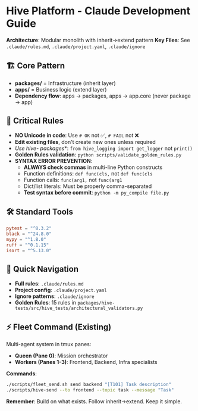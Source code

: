 # Hive Platform - Claude Development Guide

**Architecture**: Modular monolith with inherit→extend pattern
**Key Files**: See `.claude/rules.md`, `.claude/project.yaml`, `.claude/ignore`

## 🏗️ Core Pattern

- **packages/** = Infrastructure (inherit layer)
- **apps/** = Business logic (extend layer)
- **Dependency flow**: apps → packages, apps → app.core (never package → app)

## 🚫 Critical Rules

- **NO Unicode in code**: Use `# OK` not ✅, `# FAIL` not ❌
- **Edit existing files**, don't create new ones unless required
- **Use hive-* packages**: `from hive_logging import get_logger` not `print()`
- **Golden Rules validation**: `python scripts/validate_golden_rules.py`
- **SYNTAX ERROR PREVENTION**:
  - **ALWAYS check commas** in multi-line Python constructs
  - Function definitions: `def func(cls,` not `def func(cls`
  - Function calls: `func(arg1,` not `func(arg1`
  - Dict/list literals: Must be properly comma-separated
  - **Test syntax before commit**: `python -m py_compile file.py`

## 🛠️ Standard Tools

```toml
pytest = "^8.3.2"
black = "^24.8.0"
mypy = "^1.8.0"
ruff = "^0.1.15"
isort = "^5.13.0"
```

## 📂 Quick Navigation

- **Full rules**: `.claude/rules.md`
- **Project config**: `.claude/project.yaml`
- **Ignore patterns**: `.claude/ignore`
- **Golden Rules**: 15 rules in `packages/hive-tests/src/hive_tests/architectural_validators.py`

## ⚡ Fleet Command (Existing)

Multi-agent system in tmux panes:
- **Queen (Pane 0)**: Mission orchestrator
- **Workers (Panes 1-3)**: Frontend, Backend, Infra specialists

**Commands**:
```bash
./scripts/fleet_send.sh send backend "[T101] Task description"
./scripts/hive-send --to frontend --topic task --message "Task"
```

**Remember**: Build on what exists. Follow inherit→extend. Keep it simple.
